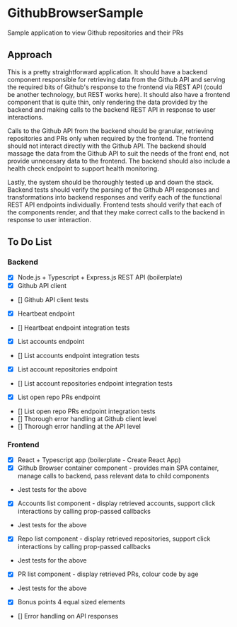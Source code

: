 # GithubBrowserSample
Sample application to view Github repositories and their PRs

## Approach

This is a pretty straightforward application. It should have a backend component responsible for retrieving data from the Github API and serving the required bits of Github's response to the frontend via REST API (could be another technology, but REST works here). It should also have a frontend component that is quite thin, only rendering the data provided by the backend and making calls to the backend REST API in response to user interactions.

Calls to the Github API from the backend should be granular, retrieving repositories and PRs only when required by the frontend. The frontend should not interact directly with the Github API. The backend should massage the data from the Github API to suit the needs of the front end, not provide unnecesary data to the frontend. The backend should also include a health check endpoint to support health monitoring.

Lastly, the system should be thoroughly tested up and down the stack. Backend tests should verify the parsing of the Github API responses and transformations into backend responses and verify each of the functional REST API endpoints individually. Frontend tests should verify that each of the components render, and that they make correct calls to the backend in response to user interaction.

## To Do List

### Backend
- [x] Node.js + Typescript + Express.js REST API (boilerplate)
- [x] Github API client
- [] Github API client tests
- [x] Heartbeat endpoint
- [] Heartbeat endpoint integration tests
- [x] List accounts endpoint
- [] List accounts endpoint integration tests
- [x] List account repositories endpoint
- [] List account repositories endpoint integration tests
- [x] List open repo PRs endpoint
- [] List open repo PRs endpoint integration tests
- [] Thorough error handling at Github client level
- [] Thorough error handling at the API level

### Frontend
- [x] React + Typescript app (boilerplate - Create React App)
- [x] Github Browser container component - provides main SPA container, manage calls to backend, pass relevant data to child components
- Jest tests for the above
- [x] Accounts list component - display retrieved accounts, support click interactions by calling prop-passed callbacks
- Jest tests for the above
- [x] Repo list component - display retrieved repositories, support click interactions by calling prop-passed callbacks
- Jest tests for the above
- [x] PR list component - display retrieved PRs, colour code by age
- Jest tests for the above
- [x] Bonus points 4 equal sized elements
- [] Error handling on API responses

